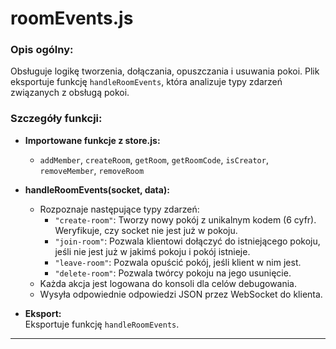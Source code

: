 # roomEvents.js

### Opis ogólny:
Obsługuje logikę tworzenia, dołączania, opuszczania i usuwania pokoi. Plik eksportuje funkcję `handleRoomEvents`, która analizuje typy zdarzeń związanych z obsługą pokoi.

### Szczegóły funkcji:

- **Importowane funkcje z store.js:**
  - `addMember`, `createRoom`, `getRoom`, `getRoomCode`, `isCreator`, `removeMember`, `removeRoom`

- **handleRoomEvents(socket, data):**
  - Rozpoznaje następujące typy zdarzeń:
    - `"create-room"`: Tworzy nowy pokój z unikalnym kodem (6 cyfr). Weryfikuje, czy socket nie jest już w pokoju.
    - `"join-room"`: Pozwala klientowi dołączyć do istniejącego pokoju, jeśli nie jest już w jakimś pokoju i pokój istnieje.
    - `"leave-room"`: Pozwala opuścić pokój, jeśli klient w nim jest.
    - `"delete-room"`: Pozwala twórcy pokoju na jego usunięcie.
  - Każda akcja jest logowana do konsoli dla celów debugowania.
  - Wysyła odpowiednie odpowiedzi JSON przez WebSocket do klienta.

- **Eksport:**  
  Eksportuje funkcję `handleRoomEvents`.

---
